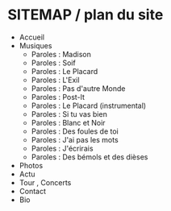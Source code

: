 # SITEMAP / plan du site

- Accueil
- Musiques
  - Paroles : Madison
  - Paroles : Soif
  - Paroles : Le Placard
  - Paroles : L'Exil
  - Paroles : Pas d'autre Monde
  - Paroles : Post-It
  - Paroles : Le Placard (instrumental)
  - Paroles : Si tu vas bien
  - Paroles : Blanc et Noir
  - Paroles : Des foules de toi
  - Paroles : J'ai pas les mots
  - Paroles : J'écrirais
  - Paroles : Des bémols et des dièses
- Photos
- Actu
- Tour , Concerts
- Contact
- Bio
